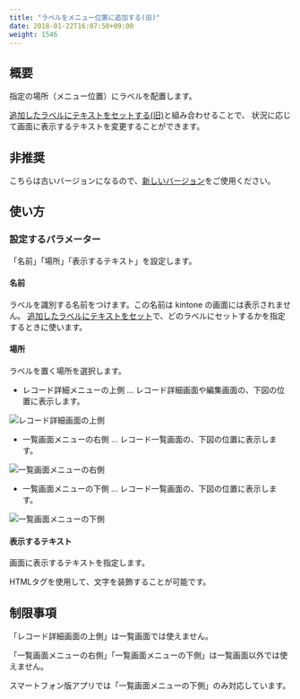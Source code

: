 ```yaml
---
title: "ラベルをメニュー位置に追加する(旧)"
date: 2018-01-22T16:07:50+09:00
weight: 1546
---
```


## 概要

指定の場所（メニュー位置）にラベルを配置します。

[追加したラベルにテキストをセットする(旧)](../set_label_text)と組み合わせることで、
状況に応じて画面に表示するテキストを変更することができます。

## 非推奨

こちらは古いバージョンになるので、[新しいバージョン](../add_label_in_header_v2/)をご使用ください。

## 使い方

### 設定するパラメーター

「名前」「場所」「表示するテキスト」を設定します。

#### 名前

ラベルを識別する名前をつけます。この名前は kintone の画面には表示されません。
[追加したラベルにテキストをセット](../set_label_text)で、どのラベルにセットするかを指定するときに使います。

#### 場所

ラベルを置く場所を選択します。

- レコード詳細メニューの上側 ... レコード詳細画面や編集画面の、下図の位置に表示します。

![レコード詳細画面の上側](/images/ja/actions/button/add_button_at_header/1.png)

- 一覧画面メニューの右側 ... レコード一覧画面の、下図の位置に表示します。

![一覧画面メニューの右側](/images/ja/actions/button/add_button_at_header/2.png)

- 一覧画面メニューの下側 ... レコード一覧画面の、下図の位置に表示します。

![一覧画面メニューの下側](/images/ja/actions/button/add_button_at_header/3.png)

#### 表示するテキスト

画面に表示するテキストを指定します。

HTMLタグを使用して、文字を装飾することが可能です。

## 制限事項

「レコード詳細画面の上側」は一覧画面では使えません。

「一覧画面メニューの右側」「一覧画面メニューの下側」は一覧画面以外では使えません。

スマートフォン版アプリでは「一覧画面メニューの下側」のみ対応しています。
